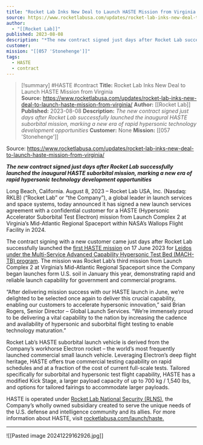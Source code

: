 ```yaml
---
title: "Rocket Lab Inks New Deal to Launch HASTE Mission from Virginia  "
source: https://www.rocketlabusa.com/updates/rocket-lab-inks-new-deal-to-launch-haste-mission-from-virginia/
author:
  - "[[Rocket Lab]]"
published: 2023-08-08
description: "*The new contract signed just days after Rocket Lab successfully launched the inaugural HASTE suborbital mission, marking a new era of rapid hypersonic technology development opportunities*"
customer: 
mission: "[[057 'Stonehenge']]"
tags:
  - HASTE
  - contract
---
```

>[!summary]
#HASTE #contract
**Title:** Rocket Lab Inks New Deal to Launch HASTE Mission from Virginia  
**Source:** https://www.rocketlabusa.com/updates/rocket-lab-inks-new-deal-to-launch-haste-mission-from-virginia/
**Author:** [[Rocket Lab]]
**Published:** 2023-08-08
**Description:** *The new contract signed just days after Rocket Lab successfully launched the inaugural HASTE suborbital mission, marking a new era of rapid hypersonic technology development opportunities*
**Customer:** None
**Mission:** [[057 'Stonehenge']]

Source: https://www.rocketlabusa.com/updates/rocket-lab-inks-new-deal-to-launch-haste-mission-from-virginia/

***The new contract signed just days after Rocket Lab successfully launched the inaugural HASTE suborbital mission, marking a new era of rapid hypersonic technology development opportunities***

Long Beach, California. August 8, 2023 – Rocket Lab USA, Inc. (Nasdaq: RKLB) (“Rocket Lab” or “the Company”), a global leader in launch services and space systems, today announced it has signed a new launch services agreement with a confidential customer for a HASTE (Hypersonic Accelerator Suborbital Test Electron) mission from Launch Complex 2 at Virginia’s Mid-Atlantic Regional Spaceport within NASA’s Wallops Flight Facility in 2024.

The contract signing with a new customer came just days after Rocket Lab successfully launched the [first HASTE mission](https://www.rocketlabusa.com/updates/rocket-lab-debuts-haste-rocket-with-first-successful-suborbital-launch-from-virginia/) on 17 June 2023 for [Leidos under the Multi-Service Advanced Capability Hypersonic Test Bed (MACH-TB) program](https://investors.leidos.com/news-and-events/news-releases/press-release-details/2023/Leidos-MACH-TB-program-successfully-completes-1st-test-launch/default.aspx). The mission was Rocket Lab’s third mission from Launch Complex 2 at Virginia’s Mid-Atlantic Regional Spaceport since the Company began launches form U.S. soil in January this year, demonstrating rapid and reliable launch capability for government and commercial programs.

“After delivering mission success with our HASTE launch in June, we’re delighted to be selected once again to deliver this crucial capability, enabling our customers to accelerate hypersonic innovation,” said Brian Rogers, Senior Director – Global Launch Services. “We’re immensely proud to be delivering a vital capability to the nation by increasing the cadence and availability of hypersonic and suborbital flight testing to enable technology maturation.”

Rocket Lab’s HASTE suborbital launch vehicle is derived from the Company’s workhorse Electron rocket – the world’s most frequently launched commercial small launch vehicle. Leveraging Electron’s deep flight heritage, HASTE offers true commercial testing capability on rapid schedules and at a fraction of the cost of current full-scale tests. Tailored specifically for suborbital and hypersonic test flight capability, HASTE has a modified Kick Stage, a larger payload capacity of up to 700 kg / 1,540 lbs, and options for tailored fairings to accommodate larger payloads.

HASTE is operated under [Rocket Lab National Security (RLNS)](https://www.rocketlabusa.com/updates/rocket-lab-introduces-dedicated-national-security-subsidiary/), the Company’s wholly owned subsidiary created to serve the unique needs of the U.S. defense and intelligence community and its allies. For more information about HASTE, visit [rocketlabusa.com/launch/haste.](https://www.rocketlabusa.com/launch/haste/)

---

![[Pasted image 20241229162926.jpg]]